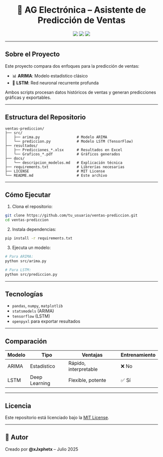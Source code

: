 <h1 align="center">🤖 AG Electrónica – Asistente de Predicción de Ventas</h1>

<p align="center">
  <img src="https://img.shields.io/badge/modelos-ARIMA_&_LSTM-blue?style=flat-square" />
  <img src="https://img.shields.io/badge/python-3.10+-green?style=flat-square" />
  <img src="https://img.shields.io/badge/license-MIT-brightgreen?style=flat-square" />
</p>

---

##  Sobre el Proyecto

Este proyecto compara dos enfoques para la predicción de ventas:

-  📊 **ARIMA**: Modelo estadístico clásico
-  🧠 **LSTM**: Red neuronal recurrente profunda

Ambos scripts procesan datos históricos de ventas y generan predicciones gráficas y exportables.

---

##  Estructura del Repositorio

```
ventas-prediccion/
├── src/
│   ├── arima.py                 # Modelo ARIMA
│   └── prediccion.py            # Modelo LSTM (TensorFlow)
├── resultados/
│   ├── Predicciones_*.xlsx      # Resultados en Excel
│   └── Graficos_*.pdf           # Gráficos generados
├── docs/
│   └── descripcion_modelos.md   # Explicación técnica
├── requirements.txt             # Librerías necesarias
├── LICENSE                      # MIT License
└── README.md                    # Este archivo
```

---

##  Cómo Ejecutar

1. Clona el repositorio:

```bash
git clone https://github.com/tu_usuario/ventas-prediccion.git
cd ventas-prediccion
```

2. Instala dependencias:

```bash
pip install -r requirements.txt
```

3. Ejecuta un modelo:

```bash
# Para ARIMA:
python src/arima.py

# Para LSTM:
python src/prediccion.py
```

---

##  Tecnologías

- `pandas`, `numpy`, `matplotlib`
- `statsmodels` (ARIMA)
- `tensorflow` (LSTM)
- `openpyxl` para exportar resultados

---

##  Comparación

| Modelo | Tipo | Ventajas | Entrenamiento |
|--------|------|----------|---------------|
| ARIMA  | Estadístico | Rápido, interpretable | ❌ No |
| LSTM   | Deep Learning | Flexible, potente | ✅ Sí |

---

##  Licencia

Este repositorio está licenciado bajo la [MIT License](LICENSE).

---

## 🙌 Autor

Creado por **@xJxphetx** – Julio 2025